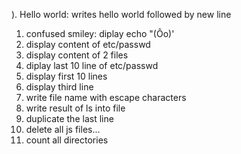 ). Hello world: writes hello world followed by new line
1. confused smiley: diplay echo "(Ôo)'
2. display content of etc/passwd
3. display content of 2 files
4. diplay last 10 line of etc/passwd
5. display first 10 lines
6. display third line
7. write file name with escape characters
8. write result of ls into file
9. duplicate the last line
10. delete all js files...
11. count all directories

